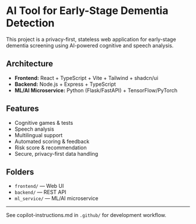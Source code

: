 # AI Tool for Early-Stage Dementia Detection

This project is a privacy-first, stateless web application for early-stage dementia screening using AI-powered cognitive and speech analysis.

## Architecture
- **Frontend:** React + TypeScript + Vite + Tailwind + shadcn/ui
- **Backend:** Node.js + Express + TypeScript
- **ML/AI Microservice:** Python (Flask/FastAPI) + TensorFlow/PyTorch

## Features
- Cognitive games & tests
- Speech analysis
- Multilingual support
- Automated scoring & feedback
- Risk score & recommendation
- Secure, privacy-first data handling

## Folders
- `frontend/` — Web UI
- `backend/` — REST API
- `ml_service/` — ML/AI microservice

---

See copilot-instructions.md in `.github/` for development workflow.
